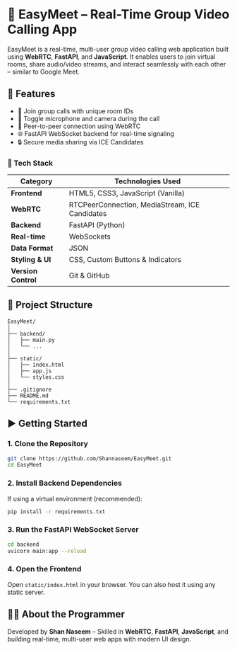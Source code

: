 # 🎥 EasyMeet – Real-Time Group Video Calling App

EasyMeet is a real-time, multi-user group video calling web application built using **WebRTC**, **FastAPI**, and **JavaScript**. It enables users to join virtual rooms, share audio/video streams, and interact seamlessly with each other – similar to Google Meet.


## 🚀 Features

- 🔗 Join group calls with unique room IDs
- 🎤 Toggle microphone and camera during the call
- 📶 Peer-to-peer connection using WebRTC
- 🌐 FastAPI WebSocket backend for real-time signaling
- 🔒 Secure media sharing via ICE Candidates



### 🚀 Tech Stack

| Category            | Technologies Used                              |
| ------------------- | ---------------------------------------------- |
| **Frontend**        | HTML5, CSS3, JavaScript (Vanilla)              |
| **WebRTC**          | RTCPeerConnection, MediaStream, ICE Candidates |
| **Backend**         | FastAPI (Python)                               |
| **Real-time**       | WebSockets                                     |
| **Data Format**     | JSON                                           |
| **Styling & UI**    |  CSS, Custom Buttons & Indicators              |
| **Version Control** | Git & GitHub                                   |



## 📁 Project Structure
```
EasyMeet/
│
├── backend/                
│   ├── main.py             
│   └── ...                
│
├── static/                 
│   ├── index.html
│   ├── app.js
│   └── styles.css
│
├── .gitignore
├── README.md
└── requirements.txt
```

## ▶️ Getting Started

### 1. Clone the Repository

```bash
git clone https://github.com/Shannaseem/EasyMeet.git
cd EasyMeet
```

### 2. Install Backend Dependencies

If using a virtual environment (recommended):

```bash
pip install -r requirements.txt
```

### 3. Run the FastAPI WebSocket Server

```bash
cd backend
uvicorn main:app --reload
```

### 4. Open the Frontend

Open `static/index.html` in your browser. You can also host it using any static server.



## 👨‍💻 About the Programmer

Developed by **Shan Naseem** – Skilled in **WebRTC**, **FastAPI**, **JavaScript**, and building real-time, multi-user web apps with modern UI design.
